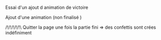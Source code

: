 Essai d'un ajout d animation de victoire

Ajout d'une animation (non finalisé )

/!\/!\/!\/!\/!\ Quitter la page une fois la partie fini => des confettis sont crées indéfiniment
